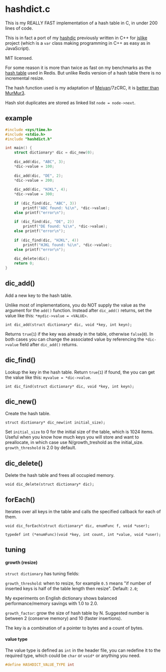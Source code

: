 # hashdict.c

This is my REALLY FAST implementation of a hash table in C, in under 200 lines of code.

This is in fact a port of my [hashdic][cppversion] previously written in C++ for [jslike][jslike] project (which is a `var` class making programming in C++ as easy as in JavaScript).

MIT licensed.

[cppversion]: https://github.com/exebook/hashdic
[jslike]: https://github.com/exebook/jslike

For some reason it is more than twice as fast on my benchmarks as the [hash table][redisdictc] used in Redis. But unlike Redis version of a hash table there is no incremental resize.

The hash function used is my adaptation of [Meiyan][cmp2]/7zCRC, it is [better than MurMur3][cmp1].

[cmp1]: https://www.strchr.com/hash_functions
[cmp2]: http://www.sanmayce.com/Fastest_Hash/
[redisdictc]: https://github.com/antirez/redis/blob/unstable/src/dict.c

Hash slot duplicates are stored as linked list `node = node->next`.

## example

```c
#include <sys/time.h>
#include <stdio.h>
#include "hashdict.h"

int main() {
	struct dictionary* dic = dic_new(0);
	
	dic_add(dic, "ABC", 3);
	*dic->value = 100;
	
	dic_add(dic, "DE", 2);
	*dic->value = 200;
	
	dic_add(dic, "HJKL", 4);
	*dic->value = 300;
	
	if (dic_find(dic, "ABC", 3))
		printf("ABC found: %i\n", *dic->value);
	else printf("error\n");
	
	if (dic_find(dic, "DE", 2))
		printf("DE found: %i\n", *dic->value);
	else printf("error\n");
	
	if (dic_find(dic, "HJKL", 4))
		printf("HJKL found: %i\n", *dic->value);
	else printf("error\n");
	
	dic_delete(dic);
	return 0;
}
```
## dic_add()

Add a new key to the hash table.

Unlike most of implementations, you do NOT supply the value as the argument for the `add()` function. Instead after `dic_add()` returns, set the value like this: `*mydic->value = <VALUE>`.

`int dic_add(struct dictionary* dic, void *key, int keyn);`

Returns `true`(`1`) if the key was already in the table, otherwise `false`(`0`). In both cases you can change the associated value by referencing the `*dic->value` field after `dic_add()` returns.

## dic_find()

Lookup the key in the hash table. Return `true`(`1`) if found, the you can get the value like this: `myvalue = *dic->value`. 

`int dic_find(struct dictionary* dic, void *key, int keyn);`

## dic_new()

Create the hash table.

`struct dictionary* dic_new(int initial_size);`

Set `initial_size` to 0 for the initial size of the table, which is 1024 items. Useful when you know how much keys you will store and want to preallocate, in which case use N/growth_treshold as the initial_size. `growth_threshold` is 2.0 by default.

## dic_delete()

Delete the hash table and frees all occupied memory.

`void dic_delete(struct dictionary* dic);`

## forEach()

Iterates over all keys in the table and calls the specified callback for each of them.

`void dic_forEach(struct dictionary* dic, enumFunc f, void *user);`

`typedef int (*enumFunc)(void *key, int count, int *value, void *user);`


## tuning


#### growth (resize)
`struct dictionary` has tuning fields:

`growth_threshold`: when to resize, for example `0.5` means "if number of inserted keys is half of the table length then resize". Default: `2.0`;
	
My experiments on English dictionary shows balanced performance/memory savings with 1.0 to 2.0.

`growth_factor`: grow the size of hash table by N. Suggested number is between 2 (conserve memory) and 10 (faster insertions).

The key is a combination of a pointer to bytes and a count of bytes.

#### value type

The value type is defined as `int` in the header file, you can redefine it to the required type, which could be `char` or `void*` or anything you need.

```c
#define HASHDICT_VALUE_TYPE int
```


